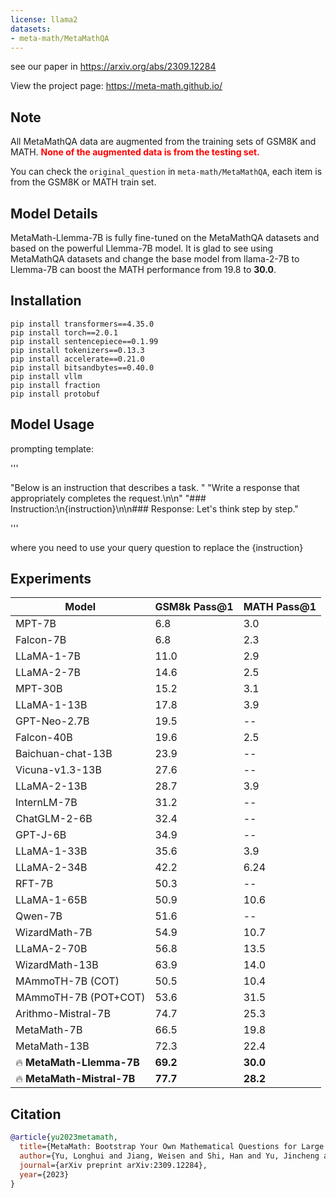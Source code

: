 ```yaml
---
license: llama2
datasets:
- meta-math/MetaMathQA
---
```

see our paper in https://arxiv.org/abs/2309.12284

View the project page:
https://meta-math.github.io/

## Note

All MetaMathQA data are augmented from the training sets of GSM8K and MATH. 
<span style="color:red"><b>None of the augmented data is from the testing set.</b></span>

You can check the `original_question` in `meta-math/MetaMathQA`, each item is from the GSM8K or MATH train set.

## Model Details

MetaMath-Llemma-7B is fully fine-tuned on the MetaMathQA datasets and based on the powerful Llemma-7B model. It is glad to see using MetaMathQA datasets and change the base model from llama-2-7B to Llemma-7B can boost the MATH performance from 19.8 to **30.0**.

## Installation

```
pip install transformers==4.35.0
pip install torch==2.0.1
pip install sentencepiece==0.1.99
pip install tokenizers==0.13.3
pip install accelerate==0.21.0
pip install bitsandbytes==0.40.0
pip install vllm
pip install fraction
pip install protobuf
```

## Model Usage

prompting template:

'''

"Below is an instruction that describes a task. "
"Write a response that appropriately completes the request.\n\n"
"### Instruction:\n{instruction}\n\n### Response: Let's think step by step."

'''

where you need to use your query question to replace the {instruction} 

## Experiments

| Model               | GSM8k Pass@1 | MATH Pass@1 |
|---------------------|--------------|-------------|
| MPT-7B              | 6.8          | 3.0         |
| Falcon-7B           | 6.8          | 2.3         |
| LLaMA-1-7B          | 11.0         | 2.9         |
| LLaMA-2-7B          | 14.6         | 2.5         |
| MPT-30B             | 15.2         | 3.1         |
| LLaMA-1-13B         | 17.8         | 3.9         |
| GPT-Neo-2.7B        | 19.5         | --          |
| Falcon-40B          | 19.6         | 2.5         |
| Baichuan-chat-13B   | 23.9         | --          |
| Vicuna-v1.3-13B     | 27.6         | --          |
| LLaMA-2-13B         | 28.7         | 3.9         |
| InternLM-7B         | 31.2         | --          |
| ChatGLM-2-6B        | 32.4         | --          |
| GPT-J-6B            | 34.9         | --          |
| LLaMA-1-33B         | 35.6         | 3.9         |
| LLaMA-2-34B         | 42.2         | 6.24        |
| RFT-7B              | 50.3         | --          |
| LLaMA-1-65B         | 50.9         | 10.6        |
| Qwen-7B             | 51.6         | --          |
| WizardMath-7B       | 54.9         | 10.7        |
| LLaMA-2-70B         | 56.8         | 13.5        |
| WizardMath-13B      | 63.9         | 14.0        |
| MAmmoTH-7B (COT)    | 50.5         | 10.4        |
| MAmmoTH-7B (POT+COT)| 53.6         | 31.5        |
| Arithmo-Mistral-7B  | 74.7         | 25.3        |
| MetaMath-7B         | 66.5         | 19.8        |
| MetaMath-13B        | 72.3         | 22.4        |
| 🔥 **MetaMath-Llemma-7B** | **69.2**     | **30.0**        |
| 🔥 **MetaMath-Mistral-7B** | **77.7**     | **28.2**        |

## Citation

```bibtex
@article{yu2023metamath,
  title={MetaMath: Bootstrap Your Own Mathematical Questions for Large Language Models},
  author={Yu, Longhui and Jiang, Weisen and Shi, Han and Yu, Jincheng and Liu, Zhengying and Zhang, Yu and Kwok, James T and Li, Zhenguo and Weller, Adrian and Liu, Weiyang},
  journal={arXiv preprint arXiv:2309.12284},
  year={2023}
}
```